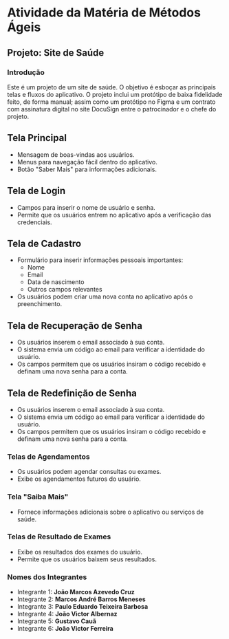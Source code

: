 # Atividade da Matéria de Métodos Ágeis

## Projeto: Site de Saúde

### Introdução
Este é um projeto de um site de saúde. O objetivo é esboçar as principais telas e fluxos do aplicativo. O projeto inclui um protótipo de baixa fidelidade feito, de forma manual; assim como um protótipo no Figma e um contrato com assinatura digital no site DocuSign entre o patrocinador e o chefe do projeto.

## Tela Principal

- Mensagem de boas-vindas aos usuários.
- Menus para navegação fácil dentro do aplicativo.
- Botão "Saber Mais" para informações adicionais.

## Tela de Login

- Campos para inserir o nome de usuário e senha.
- Permite que os usuários entrem no aplicativo após a verificação das credenciais.

## Tela de Cadastro

- Formulário para inserir informações pessoais importantes:
  - Nome
  - Email
  - Data de nascimento
  - Outros campos relevantes
- Os usuários podem criar uma nova conta no aplicativo após o preenchimento.

## Tela de Recuperação de Senha

- Os usuários inserem o email associado à sua conta.
- O sistema envia um código ao email para verificar a identidade do usuário.
- Os campos permitem que os usuários insiram o código recebido e definam uma nova senha para a conta.

## Tela de Redefinição de Senha

- Os usuários inserem o email associado à sua conta.
- O sistema envia um código ao email para verificar a identidade do usuário.
- Os campos permitem que os usuários insiram o código recebido e definam uma nova senha para a conta.

### Telas de Agendamentos

- Os usuários podem agendar consultas ou exames.
- Exibe os agendamentos futuros do usuário.

### Tela "Saiba Mais"

- Fornece informações adicionais sobre o aplicativo ou serviços de saúde.

### Telas de Resultado de Exames

- Exibe os resultados dos exames do usuário.
- Permite que os usuários baixem seus resultados.


### Nomes dos Integrantes
- Integrante 1: **João Marcos Azevedo Cruz**
- Integrante 2: **Marcos André Barros Meneses**
- Integrante 3: **Paulo Eduardo Teixeira Barbosa**
- Integrante 4: **João Victor Albernaz**
- Integrante 5: **Gustavo Cauã**
- Integrante 6: **João Victor Ferreira**
